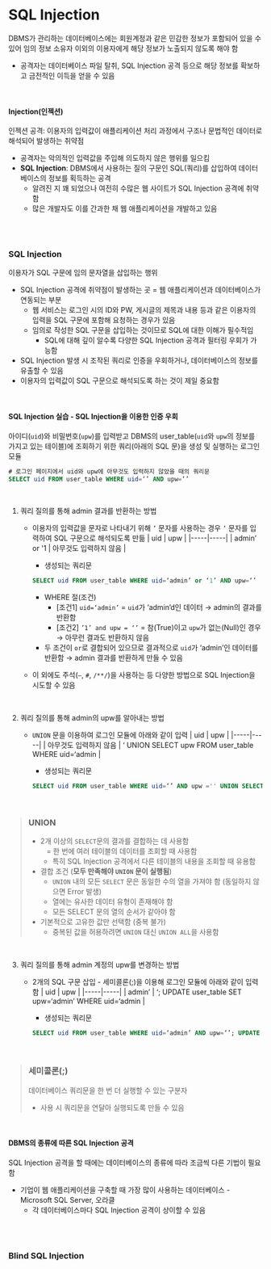 # SQL Injection

DBMS가 관리하는 데이터베이스에는 회원계정과 같은 민감한 정보가 포함되어 있을 수 있어 임의 정보 소유자 이외의 이용자에게 해당 정보가 노출되지 않도록 해야 함
* 공격자는 데이터베이스 파일 탈취, SQL Injection 공격 등으로 해당 정보를 확보하고 금전적인 이득을 얻을 수 있음

<br/>

#### Injection(인젝션)
인젝션 공격: 이용자의 입력값이 애플리케이션 처리 과정에서 구조나 문법적인 데이터로 해석되어 발생하는 취약점
* 공격자는 악의적인 입력값을 주입해 의도하지 않은 행위를 일으킴
* **SQL Injection**: DBMS에서 사용하는 질의 구문인 SQL(쿼리)를 삽입하여 데이터베이스의 정보를 획득하는 공격
	- 알려진 지 꽤 되었으나 여전히 수많은 웹 사이트가 SQL Injection 공격에 취약함
	- 많은 개발자도 이를 간과한 채 웹 애플리케이션을 개발하고 있음

<br/><br/>

### SQL Injection
이용자가 SQL 구문에 임의 문자열을 삽입하는 행위
* SQL Injection 공격에 취약점이 발생하는 곳 = 웹 애플리케이션과 데이터베이스가 연동되는 부분
	- 웹 서비스는 로그인 시의 ID와 PW, 게시글의 제목과 내용 등과 같은 이용자의 입력을 SQL 구문에 포함해 요청하는 경우가 있음
	- 임의로 작성한 SQL 구문을 삽입하는 것이므로 SQL에 대한 이해가 필수적임
		+ SQL에 대해 깊이 알수록 다양한 SQL Injection 공격과 필터링 우회가 가능함
* SQL Injection 발생 시 조작된 쿼리로 인증을 우회하거나, 데이터베이스의 정보를 유출할 수 있음
* 이용자의 입력값이 SQL 구문으로 해석되도록 하는 것이 제일 중요함

<br/>

#### SQL Injection 실습 - SQL Injection을 이용한 인증 우회
아이디(```uid```)와 비밀번호(```upw```)를 입력받고 DBMS의 user_table(```uid```와 ```upw```의 정보를 가지고 있는 테이블)에 조회하기 위한 쿼리(아래의 SQL 문)을 생성 및 실행하는 로그인 모듈
```SQL
# 로그인 페이지에서 uid와 upw에 아무것도 입력하지 않았을 때의 쿼리문
SELECT uid FROM user_table WHERE uid=‘’ AND upw=‘’
```
<br/>

1. 쿼리 질의를 통해 admin 결과를 반환하는 방법
	- 이용자의 입력값을 문자로 나타내기 위해 ```’``` 문자를 사용하는 경우 ```’``` 문자를 입력하여 SQL 구문으로 해석되도록 만듦
	    | uid | upw |
      |-----|-----|
      | admin’ or '1 | 아무것도 입력하지 않음 |

      + 생성되는 쿼리문
      ```SQL
      SELECT uid FROM user_table WHERE uid=‘admin’ or ‘1’ AND upw=‘’
      ```
      
		+ WHERE 절(조건)
		  - [조건1] ```uid=‘admin’``` = ```uid```가 ‘admin’d인 데이터 → admin의 결과를 반환함
		  - [조건2] ```’1’ and upw = ‘’```  = 참(True)이고 ```upw```가 없는(Null)인 경우 → 아무런 결과도 반환하지 않음 
	  + 두 조건이 ```or```로 결합되어 있으므로 결과적으로 ```uid```가 ‘admin’인 데이터를 반환함 → admin 결과를 반환하게 만들 수 있음
	- 이 외에도 주석(```—```, ```#```, ```/**/```)을 사용하는 등 다양한 방법으로 SQL Injection을 시도할 수 있음

<br/>

2. 쿼리 질의를 통해 admin의 upw를 알아내는 방법
	- ```UNION``` 문을 이용하여 로그인 모듈에 아래와 같이 입력
	    | uid | upw |
      |-----|-----|
      | 아무것도 입력하지 않음 | ‘ UNION SELECT upw FROM user_table WHERE uid=‘admin |
    
      + 생성되는 쿼리문
      ```SQL
      SELECT uid FROM user_table WHERE uid=‘’ AND upw ='' UNION SELECT upw FROM user_table WHERE uid=‘admin’
      ```
      
<br/>

> ### UNION
> * 2개 이상의 ```SELECT```문의 결과를 결합하는 데 사용함 <br/>&nbsp;&nbsp; = 한 번에 여러 테이블의 데이터를 조회할 때 사용함
>   - 특히 SQL Injection 공격에서 다른 테이블의 내용을 조회할 때 유용함
> * 결합 조건 (**모두 만족해야 ```UNION``` 문이 실행됨**)
>   - ```UNION``` 내의 모든 ```SELECT``` 문은 동일한 수의 열을 가져야 함 (동일하지 않으면 Error 발생)
>   - 열에는 유사한 데이터 유형이 존재해야 함
>   - 모든 SELECT 문의 열의 순서가 같아야 함
> * 기본적으로 고유한 값만 선택함 (중복 불가)
>   - 중복된 값을 허용하려면 ```UNION``` 대신 ```UNION ALL```을 사용함

<br/>

3. 쿼리 질의를 통해 admin 계정의 upw를 변경하는 방법
	- 2개의 SQL 구문 삽입 - 세미콜론(;)을 이용해 로그인 모듈에 아래와 같이 입력함
	    | uid | upw |
      |-----|-----|
      | admin’ | ‘; UPDATE user_table SET upw=‘admin’ WHERE uid=‘admin |

      + 생성되는 쿼리문
      ```SQL
      SELECT uid FROM user_table WHERE uid=‘admin’ AND upw=‘’; UPDATE user_table SET upw=‘admin’ WHERE uid=‘admin’
      ```

<br/>

> ### 세미콜론(;)
> 데이터베이스 쿼리문을 한 번 더 실행할 수 있는 구분자
> * 사용 시 쿼리문을 연달아 실행되도록 만들 수 있음

<br/>

#### DBMS의 종류에 따른 SQL Injection 공격
SQL Injection 공격을 할 때에는 데이터베이스의 종류에 따라 조금씩 다른 기법이 필요함
* 기업이 웹 애플리케이션을 구축할 때 가장 많이 사용하는 데이터베이스 - Microsoft SQL Server, 오라클
	- 각 데이터베이스마다 SQL Injection 공격이 상이할 수 있음

<br/><br/>

### Blind SQL Injection
